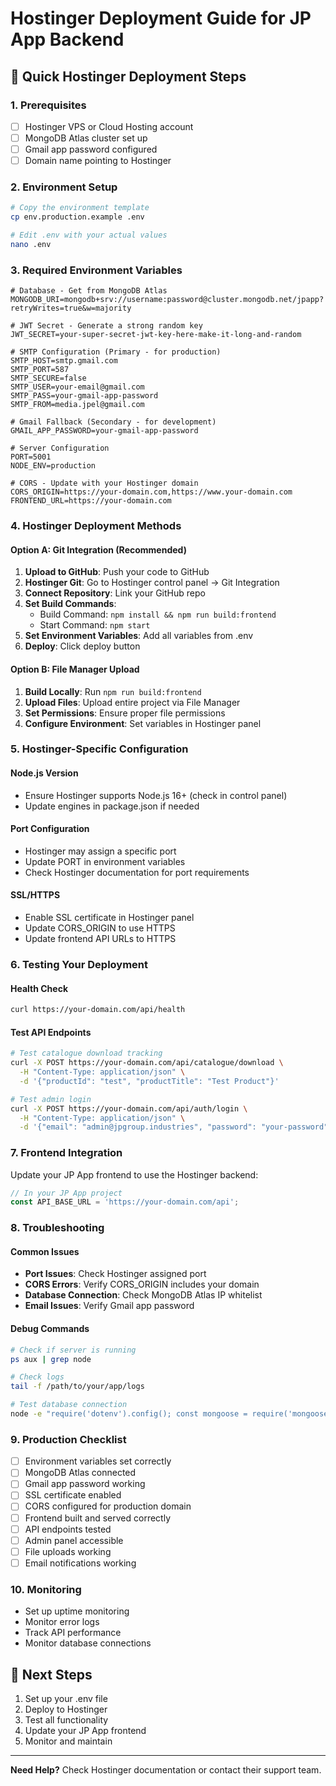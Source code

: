 # Hostinger Deployment Guide for JP App Backend

## 🚀 Quick Hostinger Deployment Steps

### 1. Prerequisites
- [ ] Hostinger VPS or Cloud Hosting account
- [ ] MongoDB Atlas cluster set up
- [ ] Gmail app password configured
- [ ] Domain name pointing to Hostinger

### 2. Environment Setup
```bash
# Copy the environment template
cp env.production.example .env

# Edit .env with your actual values
nano .env
```

### 3. Required Environment Variables
```env
# Database - Get from MongoDB Atlas
MONGODB_URI=mongodb+srv://username:password@cluster.mongodb.net/jpapp?retryWrites=true&w=majority

# JWT Secret - Generate a strong random key
JWT_SECRET=your-super-secret-jwt-key-here-make-it-long-and-random

# SMTP Configuration (Primary - for production)
SMTP_HOST=smtp.gmail.com
SMTP_PORT=587
SMTP_SECURE=false
SMTP_USER=your-email@gmail.com
SMTP_PASS=your-gmail-app-password
SMTP_FROM=media.jpel@gmail.com

# Gmail Fallback (Secondary - for development)
GMAIL_APP_PASSWORD=your-gmail-app-password

# Server Configuration
PORT=5001
NODE_ENV=production

# CORS - Update with your Hostinger domain
CORS_ORIGIN=https://your-domain.com,https://www.your-domain.com
FRONTEND_URL=https://your-domain.com
```

### 4. Hostinger Deployment Methods

#### Option A: Git Integration (Recommended)
1. **Upload to GitHub**: Push your code to GitHub
2. **Hostinger Git**: Go to Hostinger control panel → Git Integration
3. **Connect Repository**: Link your GitHub repo
4. **Set Build Commands**:
   - Build Command: `npm install && npm run build:frontend`
   - Start Command: `npm start`
5. **Set Environment Variables**: Add all variables from .env
6. **Deploy**: Click deploy button

#### Option B: File Manager Upload
1. **Build Locally**: Run `npm run build:frontend`
2. **Upload Files**: Upload entire project via File Manager
3. **Set Permissions**: Ensure proper file permissions
4. **Configure Environment**: Set variables in Hostinger panel

### 5. Hostinger-Specific Configuration

#### Node.js Version
- Ensure Hostinger supports Node.js 16+ (check in control panel)
- Update engines in package.json if needed

#### Port Configuration
- Hostinger may assign a specific port
- Update PORT in environment variables
- Check Hostinger documentation for port requirements

#### SSL/HTTPS
- Enable SSL certificate in Hostinger panel
- Update CORS_ORIGIN to use HTTPS
- Update frontend API URLs to HTTPS

### 6. Testing Your Deployment

#### Health Check
```bash
curl https://your-domain.com/api/health
```

#### Test API Endpoints
```bash
# Test catalogue download tracking
curl -X POST https://your-domain.com/api/catalogue/download \
  -H "Content-Type: application/json" \
  -d '{"productId": "test", "productTitle": "Test Product"}'

# Test admin login
curl -X POST https://your-domain.com/api/auth/login \
  -H "Content-Type: application/json" \
  -d '{"email": "admin@jpgroup.industries", "password": "your-password"}'
```

### 7. Frontend Integration
Update your JP App frontend to use the Hostinger backend:

```javascript
// In your JP App project
const API_BASE_URL = 'https://your-domain.com/api';
```

### 8. Troubleshooting

#### Common Issues
- **Port Issues**: Check Hostinger assigned port
- **CORS Errors**: Verify CORS_ORIGIN includes your domain
- **Database Connection**: Check MongoDB Atlas IP whitelist
- **Email Issues**: Verify Gmail app password

#### Debug Commands
```bash
# Check if server is running
ps aux | grep node

# Check logs
tail -f /path/to/your/app/logs

# Test database connection
node -e "require('dotenv').config(); const mongoose = require('mongoose'); mongoose.connect(process.env.MONGODB_URI).then(() => console.log('DB OK')).catch(err => console.log('DB Error:', err))"
```

### 9. Production Checklist
- [ ] Environment variables set correctly
- [ ] MongoDB Atlas connected
- [ ] Gmail app password working
- [ ] SSL certificate enabled
- [ ] CORS configured for production domain
- [ ] Frontend built and served correctly
- [ ] API endpoints tested
- [ ] Admin panel accessible
- [ ] File uploads working
- [ ] Email notifications working

### 10. Monitoring
- Set up uptime monitoring
- Monitor error logs
- Track API performance
- Monitor database connections

## 🎯 Next Steps
1. Set up your .env file
2. Deploy to Hostinger
3. Test all functionality
4. Update your JP App frontend
5. Monitor and maintain

---

**Need Help?** Check Hostinger documentation or contact their support team.
